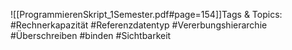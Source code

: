 
![[ProgrammierenSkript_1Semester.pdf#page=154]]Tags & Topics:
   #Rechnerkapazität
   #Referenzdatentyp
   #Vererbungshierarchie
   #Überschreiben
   #binden
   #Sichtbarkeit